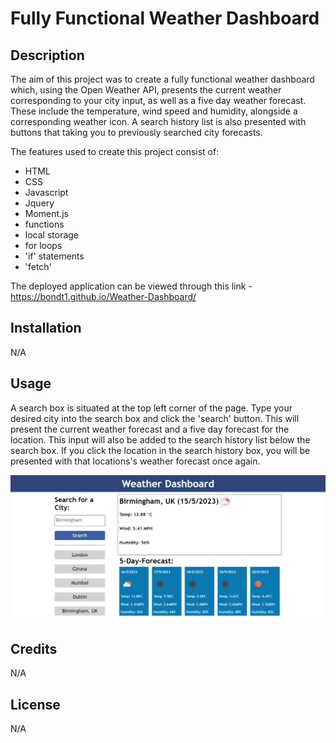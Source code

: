 # Fully Functional Weather Dashboard

## Description

The aim of this project was to create a fully functional weather dashboard which, using the Open Weather API, presents the current weather corresponding to your city input, as well as a five day weather forecast. These include the temperature, wind speed and humidity, alongside a corresponding weather icon. A search history list is also presented with buttons that taking you to previously searched city forecasts.

The features used to create this project consist of:

- HTML
- CSS
- Javascript
- Jquery 
- Moment.js
- functions
- local storage
- for loops
- 'if' statements 
- 'fetch'

The deployed application can be viewed through this link - https://bondt1.github.io/Weather-Dashboard/

## Installation

N/A

## Usage

A search box is situated at the top left corner of the page. Type your desired city into the search box and click the 'search' button. This will present the current weather forecast and a five day forecast for the location. This input will also be added to the search history list below the search box. If you click the location in the search history box, you will be presented with that locations's weather forecast once again. 


![A screenshot of the deployed application](Assets/screencapture%20-%20weather%20dashboard.png)


## Credits

N/A

## License

N/A
